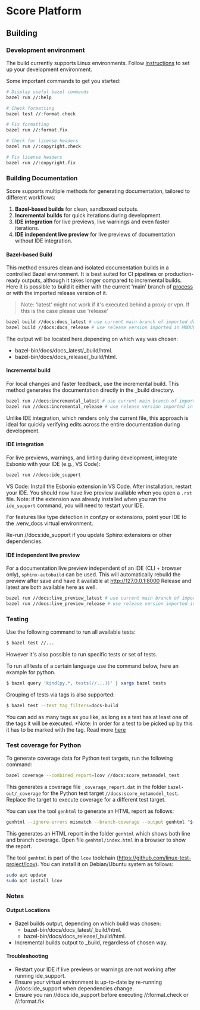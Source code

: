 # Score Platform

## Building

### Development environment
The build currently supports Linux environments.
Follow [instructions](https://eclipse-score.github.io/score/main/contribute/development/index.html) to set up your development environment.

Some important commands to get you started:

```sh
# Display useful bazel commands
bazel run //:help

# Check formatting
bazel test //:format.check

# Fix formatting
bazel run //:format.fix

# Check for license headers
bazel run //:copyright.check

# Fix license headers
bazel run //:copyright.fix
```

### Building Documentation

Score supports multiple methods for generating documentation, tailored to different workflows:
1. **Bazel-based builds** for clean, sandboxed outputs.
2. **Incremental builds** for quick iterations during development.
3. **IDE integration** for live previews, live warnings and even faster iterations.
4. **IDE independent live preview** for live previews of documentation without IDE integration.

#### Bazel-based Build

This method ensures clean and isolated documentation builds in a controlled Bazel environment.
It is best suited for CI pipelines or production-ready outputs, although it takes longer compared to
incremental builds.
Here it is possible to build it either with the current 'main' branch of [process](https://github.com/eclipse-score/process_description) or with the imported release version of it.


> Note: 'latest' might not work if it's executed behind a proxy or vpn. If this is the case please use 'release'


```sh
bazel build //docs:docs_latest # use current main branch of imported docs repositories (e.g. process_description)
bazel build //docs:docs_release # use release version imported in MODULE.bazel
```
The output will be located here,depending on which way was chosen: 
- bazel-bin/docs/docs_latest/_build/html. 
- bazel-bin/docs/docs_release/_build/html. 



#### Incremental build

For local changes and faster feedback, use the incremental build.
This method generates the documentation directly in the _build directory.

```sh
bazel run //docs:incremental_latest # use current main branch of imported docs repositories (e.g. process_description)
bazel run //docs:incremental_release # use release version imported in MODULE.bazel
```
Unlike IDE integration, which renders only the current file, this approach is ideal for quickly
verifying edits across the entire documentation during development.


#### IDE integration

For live previews, warnings, and linting during development,
integrate Esbonio with your IDE (e.g., VS Code):

```sh
bazel run //docs:ide_support
```

VS Code: Install the Esbonio extension in VS Code. After installation, restart your IDE.
You should now have live preview available when you open a `.rst` file.
Note: if the extension was already installed when you ran the `ide_support` command,
you will need to restart your IDE.

For features like type detection in conf.py or extensions,
point your IDE to the .venv_docs virtual environment.

Re-run //docs:ide_support if you update Sphinx extensions or other dependencies.

#### IDE independent live preview

For a documentation live preview independent of an IDE (CLI + browser only), `sphinx-autobuild` can be used.
This will automatically rebuild the preview after save and have it available at http://127.0.0.1:8000
Release and latest are both available here as well.
```sh
bazel run //docs:live_preview_latest # use current main branch of imported docs repositories (e.g. process_description)
bazel run //docs:live_preview_release # use release version imported in MODULE.bazel
```


### Testing

Use the following command to run all available tests:

```sh
$ bazel test //...
```

However it's also  possible to run specific tests or set of tests.

To run all tests of a certain language use the command below, here an example for python.
```sh
$ bazel query 'kind(py.*, tests(//...))' | xargs bazel tests
```

Grouping of tests via tags is also supported:
```sh
$ bazel test --test_tag_filters=docs-build
```
You can add as many tags as you like, as long as a test has at least one of the tags it will be executed.
*Note: In order for a test to be picked up by this it has to be marked with the tag. Read more [here](/tools/testing/pytest/README.md)


### Test coverage for Python

To generate coverage data for Python test targets, run the following command:
```sh
bazel coverage --combined_report=lcov //docs:score_metamodel_test
```
This generates a coverage file `_coverage_report.dat` in the folder `bazel-out/_coverage` for the Python test target `//docs:score_metamodel_test`.
Replace the target to execute coverage for a different test target.

You can use the tool `genhtml` to generate an HTML report as follows:
```sh
genhtml --ignore-errors mismatch --branch-coverage --output genhtml "$(bazel info output_path)/_coverage/_coverage_report.dat"
```
This generates an HTML report in the folder `genhtml` which shows both line and branch coverage. Open file `genhtml/index.html` in a browser to show the report.

The tool `genhtml` is part of the `lcov` toolchain (https://github.com/linux-test-project/lcov).
You can install it on Debian/Ubuntu system as follows:
```sh
sudo apt update
sudo apt install lcov
```


### Notes
#### Output Locations
* Bazel builds output, depending on which build was chosen:
    - bazel-bin/docs/docs_latest/_build/html. 
    - bazel-bin/docs/docs_release/_build/html. 
* Incremental builds output to _build, regardless of chosen way.

#### Troubleshooting
* Restart your IDE if live previews or warnings are not working after running ide_support.
* Ensure your virtual environment is up-to-date by re-running //docs:ide_support when dependencies
  change.
* Ensure you ran //docs:ide_support before executing //:format.check or //:format.fix
